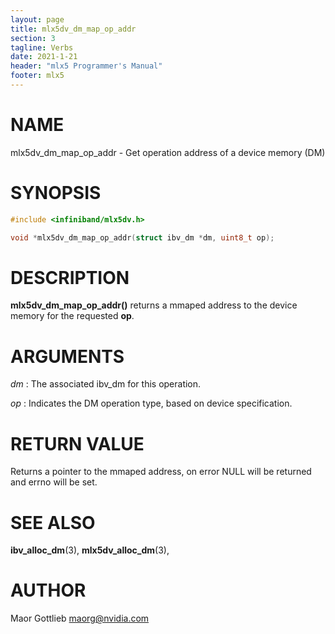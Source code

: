 ```yaml
---
layout: page
title: mlx5dv_dm_map_op_addr
section: 3
tagline: Verbs
date: 2021-1-21
header: "mlx5 Programmer's Manual"
footer: mlx5
---
```


# NAME

mlx5dv_dm_map_op_addr - Get operation address of a device memory (DM)

# SYNOPSIS

```c
#include <infiniband/mlx5dv.h>

void *mlx5dv_dm_map_op_addr(struct ibv_dm *dm, uint8_t op);
```

# DESCRIPTION

**mlx5dv_dm_map_op_addr()** returns a mmaped address to the device memory for the
requested **op**.

# ARGUMENTS

*dm*
:       The associated ibv_dm for this operation.

*op*
:       Indicates the DM operation type, based on device specification.

# RETURN VALUE

Returns a pointer to the mmaped address, on error NULL will be returned and errno will be set.

# SEE ALSO

**ibv_alloc_dm**(3),
**mlx5dv_alloc_dm**(3),

# AUTHOR

Maor Gottlieb <maorg@nvidia.com>
